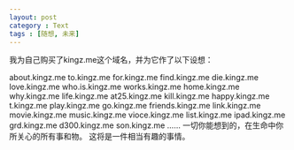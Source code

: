 ```yaml
---
layout: post
category : Text
tags : [随想, 未来]
---
```

我为自己购买了kingz.me这个域名，并为它作了以下设想：

about.kingz.me
to.kingz.me
for.kingz.me
find.kingz.me
die.kingz.me
love.kingz.me
who.is.kingz.me
works.kingz.me
home.kingz.me
why.kingz.me
life.kingz.me
at25.kingz.me
kill.kingz.me
happy.kingz.me
t.kingz.me
play.kingz.me
go.kingz.me
friends.kingz.me
link.kingz.me
movie.kingz.me
music.kingz.me
vioce.kingz.me
list.kingz.me
ipad.kingz.me
grd.kingz.me
d300.kingz.me
son.kingz.me
……
一切你能想到的，在生命中你所关心的所有事和物。 这将是一件相当有趣的事情。